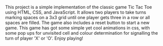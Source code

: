 This project is a simple implementation of the classic game Tic Tac Toe using HTML, CSS, and JavaScript.
It allows two players to take turns marking spaces on a 3x3 grid until one player gets three in a row or all spaces are filled.
The game also includes a reset button to start a new game. 
This game has got some simple yet cool animations in css, with some pop ups for unvisited cell and colour determination for signalling the turn of player 'X' or 'O'.
Enjoy playing!
